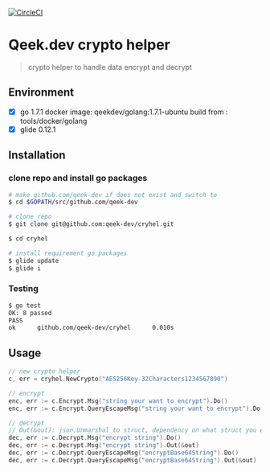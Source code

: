 [![CircleCI](https://circleci.com/gh/qeek-dev/cryhel.svg?style=svg)](https://circleci.com/gh/qeek-dev/cryhel)

# Qeek.dev crypto helper

> crypto helper to handle data encrypt and decrypt

## Environment

- [x] go 1.7.1 docker image: qeekdev/golang:1.7.1-ubuntu build from : tools/docker/golang
- [x] glide 0.12.1

## Installation

### clone repo and install go packages

```sh
# make github.com/qeek-dev if does not exist and switch to
$ cd $GOPATH/src/github.com/qeek-dev

# clone repo
$ git clone git@github.com:qeek-dev/cryhel.git

$ cd cryhel

# install requirement go packages
$ glide update
$ glide i
```

### Testing

```sh
$ go test
OK: 8 passed
PASS
ok      github.com/qeek-dev/cryhel      0.010s
```

## Usage

```go
// new crypto helper
c, err = cryhel.NewCrypto("AES256Key-32Characters1234567890")

// encrypt
enc, err := c.Encrypt.Msg("string your want to encrypt").Do()
enc, err := c.Encrypt.QueryEscapeMsg("string your want to encrypt").Do()

// decrypt
// Out(&out): json.Unmarshal to struct, dependency on what struct you encrypt to
dec, err := c.Decrypt.Msg("encrypt string").Do()
dec, err := c.Decrypt.Msg("encrypt string").Out(&out)
dec, err := c.Decrypt.QueryEscapeMsg("encryptBase64String").Do()
dec, err := c.Decrypt.QueryEscapeMsg("encryptBase64String").Out(&out)
```
